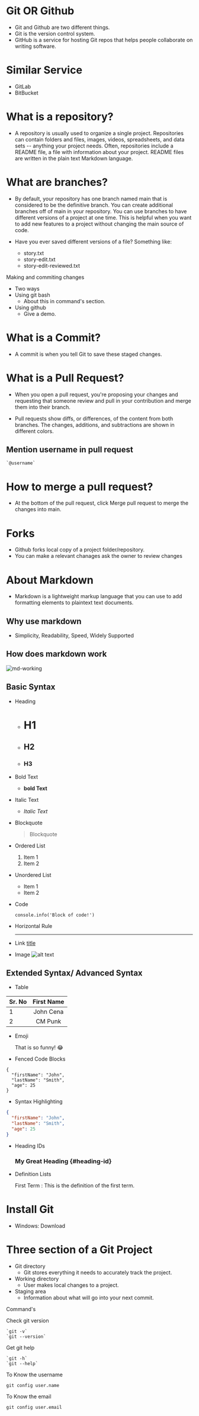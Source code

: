 # Git OR Github

- Git and Github are two different things.
- Git is the version control system.
- GitHub is a service for hosting Git repos that helps people collaborate on writing software.

# Similar Service

- GitLab
- BitBucket

# What is a repository?

- A repository is usually used to organize a single project. Repositories can contain folders and files, images, videos, spreadsheets, and data sets -- anything your project needs. Often, repositories include a README file, a file with information about your project. README files are written in the plain text Markdown language.

# What are branches?

- By default, your repository has one branch named main that is considered to be the definitive branch. You can create additional branches off of main in your repository. You can use branches to have different versions of a project at one time. This is helpful when you want to add new features to a project without changing the main source of code.

- Have you ever saved different versions of a file? Something like:

  - story.txt
  - story-edit.txt
  - story-edit-reviewed.txt

Making and commiting changes

- Two ways
- Using git bash
  - About this in command's section.
- Using github
  - Give a demo.

# What is a Commit?

- A commit is when you tell Git to save these staged changes.

# What is a Pull Request?

- When you open a pull request, you're proposing your changes and requesting that someone review and pull in your contribution and merge them into their branch.

- Pull requests show diffs, or differences, of the content from both branches. The changes, additions, and subtractions are shown in different colors.

## Mention username in pull request

    `@username`

# How to merge a pull request?

- At the bottom of the pull request, click Merge pull request to merge the changes into main.

# Forks

- Github forks local copy of a project folder/repository.
- You can make a relevant chanages ask the owner to review changes

# About Markdown

- Markdown is a lightweight markup language that you can use to add formatting elements to plaintext text documents.

## Why use markdown

- Simplicity, Readability, Speed, Widely Supported

## How does markdown work

![md-working](./md-working.png "How does markdown work")

## Basic Syntax

- Heading

  - # H1
  - ## H2
  - ### H3

- Bold Text

  - **bold Text**

- Italic Text

  - _Italic Text_

- Blockquote

  > Blockquote

- Ordered List

  1. Item 1
  2. Item 2

- Unordered List

  - Item 1
  - Item 2

- Code

  `console.info('Block of code!')`

- Horizontal Rule

  ***

- Link
  [title](https://www.example.com)

- Image
  ![alt text](image.jpg)

## Extended Syntax/ Advanced Syntax

- Table

<!-- | ------ | ---------- | -->

| Sr. No | First Name |
| :----- | :--------: |
| 1      | John Cena  |
| 2      |  CM Punk   |

- Emoji

  That is so funny! :joy:

- Fenced Code Blocks

```
{
  "firstName": "John",
  "lastName": "Smith",
  "age": 25
}
```

- Syntax Highlighting
```json
{
  "firstName": "John",
  "lastName": "Smith",
  "age": 25
}
```
- Heading IDs
    ### My Great Heading {#heading-id}

- Definition Lists

    First Term
     : This is the definition of the first term.

# Install Git

- Windows: Download

# Three section of a Git Project

- Git directory
  - Git stores everything it needs to accurately track the project.
- Working directory
  - User makes local changes to a project.
- Staging area
  - Information about what will go into your next commit.

Command's

Check git version

    `git -v`
    `git --version`

Get git help

    `git -h`
    `git --help`

To Know the username

    git config user.name

To Know the email

    git config user.email

